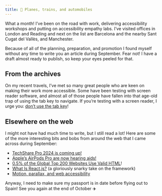 ```yaml
---
title: ️🚂 Planes, trains, and automobiles
---
```


What a month! I’ve been on the road with work, delivering accessibility workshops and putting on accessibility empathy labs. I’ve visited offices in London and Reading and next on the list are Barcelona and the nearby Sant Cugat del Vallès, and Manchester.

Because of all of the planning, preparation, and promotion I found myself without any time to write you an article during September. Fear not! I have a draft almost ready to publish, so keep your eyes peeled for that.


## From the archives

On my recent travels, I’ve met so many great people who are keen on making their work more accessible. Some have been testing with screen reader software, and almost all of those people have fallen into that age-old trap of using the tab key to navigate. If you’re testing with a screen reader, I urge you: [don’t use the tab key](https://www.tempertemper.net/blog/screen-reader-users-and-the-tab-key)!


## Elsewhere on the web

I might not have had much time to write, but I still read a lot! Here are some of the more interesting bits and bobs from around the web that I came across during September:

- [TechShare Pro 2024 is coming up!](https://techsharepro.performedia.com/)
- [Apple’s AirPods Pro are now hearing aids!](https://www.apple.com/airpods-pro/hearing-health/)
- [0.5% of the Global Top 200 Websites Use Valid HTML](https://meiert.com/en/blog/html-conformance-2024/)!
- [What Is React.js?](https://briefs.video/videos/what-is-react/) (a gloriously snarky take on the framework)
- [Motion, parallax, and web accessibility](https://servicenow.iu.edu/kb?id=kb_article_view&sysparm_article=KB0025852)

Anyway, I need to make sure my passport is in date before flying out to Spain! See you again at the end of October ✈️
